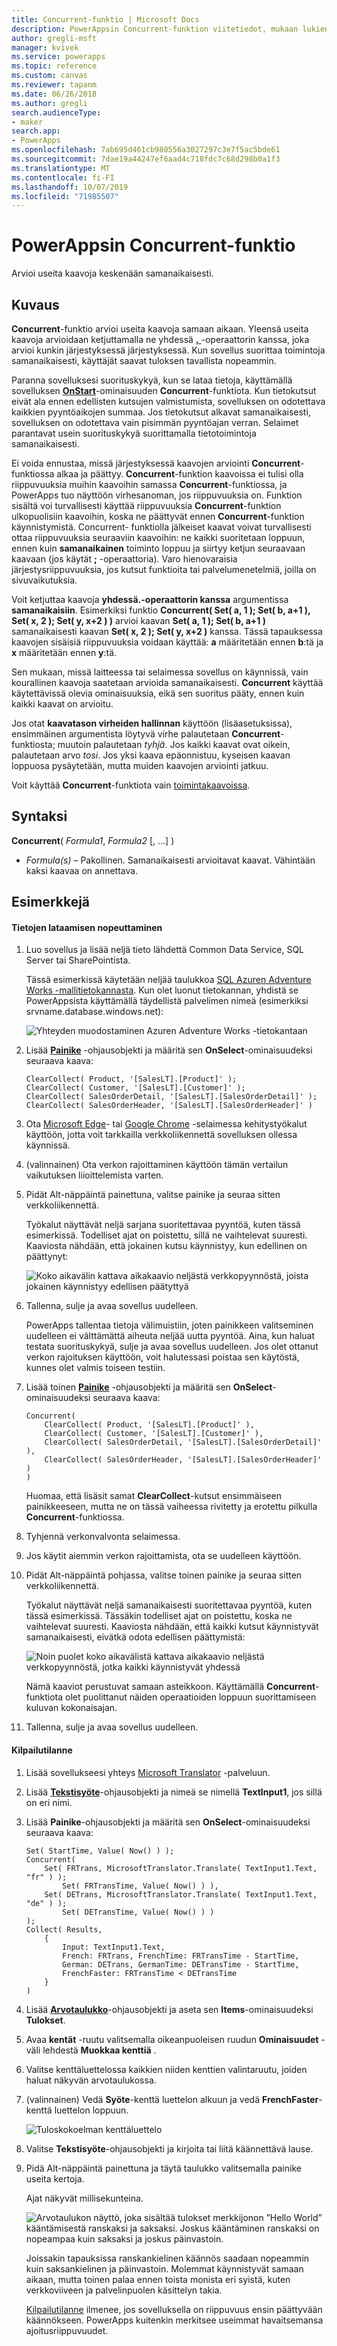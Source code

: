 ```yaml
---
title: Concurrent-funktio | Microsoft Docs
description: PowerAppsin Concurrent-funktion viitetiedot, mukaan lukien syntaksi
author: gregli-msft
manager: kvivek
ms.service: powerapps
ms.topic: reference
ms.custom: canvas
ms.reviewer: tapanm
ms.date: 06/26/2018
ms.author: gregli
search.audienceType:
- maker
search.app:
- PowerApps
ms.openlocfilehash: 7ab695d461cb980556a3027297c3e7f5ac5bde61
ms.sourcegitcommit: 7dae19a44247ef6aad4c718fdc7c68d298b0a1f3
ms.translationtype: MT
ms.contentlocale: fi-FI
ms.lasthandoff: 10/07/2019
ms.locfileid: "71985507"
---
```

# <a name="concurrent-function-in-powerapps"></a>PowerAppsin Concurrent-funktio
Arvioi useita kaavoja keskenään samanaikaisesti.

## <a name="description"></a>Kuvaus
**Concurrent**-funktio arvioi useita kaavoja samaan aikaan. Yleensä useita kaavoja arvioidaan ketjuttamalla ne yhdessä [ **.** ](operators.md) -operaattorin kanssa, joka arvioi kunkin järjestyksessä järjestyksessä. Kun sovellus suorittaa toimintoja samanaikaisesti, käyttäjät saavat tuloksen tavallista nopeammin.

Paranna sovelluksesi suorituskykyä, kun se lataa tietoja, käyttämällä sovelluksen [**OnStart**](../controls/control-screen.md)-ominaisuuden **Concurrent**-funktiota. Kun tietokutsut eivät ala ennen edellisten kutsujen valmistumista, sovelluksen on odotettava kaikkien pyyntöaikojen summaa. Jos tietokutsut alkavat samanaikaisesti, sovelluksen on odotettava vain pisimmän pyyntöajan verran. Selaimet parantavat usein suorituskykyä suorittamalla tietotoimintoja samanaikaisesti.

Ei voida ennustaa, missä järjestyksessä kaavojen arviointi **Concurrent**-funktiossa alkaa ja päättyy. **Concurrent**-funktion kaavoissa ei tulisi olla riippuvuuksia muihin kaavoihin samassa **Concurrent**-funktiossa, ja PowerApps tuo näyttöön virhesanoman, jos riippuvuuksia on. Funktion sisältä voi turvallisesti käyttää riippuvuuksia **Concurrent**-funktion ulkopuolisiin kaavoihin, koska ne päättyvät ennen **Concurrent**-funktion käynnistymistä. Concurrent- funktiolla jälkeiset kaavat voivat turvallisesti ottaa riippuvuuksia seuraaviin kaavoihin: ne kaikki suoritetaan loppuun, ennen kuin **samanaikainen** toiminto loppuu ja siirtyy ketjun seuraavaan kaavaan (jos käytät **;** -operaattoria). Varo hienovaraisia järjestysriippuvuuksia, jos kutsut funktioita tai palvelumenetelmiä, joilla on sivuvaikutuksia.

Voit ketjuttaa kaavoja **yhdessä.-operaattorin kanssa** argumentissa **samanaikaisiin**. Esimerkiksi funktio **Concurrent( Set( a, 1 ); Set( b, a+1 ), Set( x, 2 ); Set( y, x+2 ) )** arvioi kaavan **Set( a, 1 ); Set( b, a+1 )** samanaikaisesti kaavan **Set( x, 2 ); Set( y, x+2 )** kanssa. Tässä tapauksessa kaavojen sisäisiä riippuvuuksia voidaan käyttää: **a** määritetään ennen **b**:tä ja **x** määritetään ennen **y**:tä.

Sen mukaan, missä laitteessa tai selaimessa sovellus on käynnissä, vain kourallinen kaavoja saatetaan arvioida samanaikaisesti. **Concurrent** käyttää käytettävissä olevia ominaisuuksia, eikä sen suoritus pääty, ennen kuin kaikki kaavat on arvioitu.

Jos otat **kaavatason virheiden hallinnan** käyttöön (lisäasetuksissa), ensimmäinen argumentista löytyvä virhe palautetaan **Concurrent**-funktiosta; muutoin palautetaan *tyhjä*. Jos kaikki kaavat ovat oikein, palautetaan arvo *tosi*. Jos yksi kaava epäonnistuu, kyseisen kaavan loppuosa pysäytetään, mutta muiden kaavojen arviointi jatkuu.

Voit käyttää **Concurrent**-funktiota vain [toimintakaavoissa](../working-with-formulas-in-depth.md).

## <a name="syntax"></a>Syntaksi
**Concurrent**( *Formula1*, *Formula2* [, ...] )

* *Formula(s)* – Pakollinen. Samanaikaisesti arvioitavat kaavat. Vähintään kaksi kaavaa on annettava.

## <a name="examples"></a>Esimerkkejä

#### <a name="loading-data-faster"></a>Tietojen lataamisen nopeuttaminen

1. Luo sovellus ja lisää neljä tieto lähdettä Common Data Service, SQL Server tai SharePointista. 

    Tässä esimerkissä käytetään neljää taulukkoa [SQL Azuren Adventure Works -mallitietokannasta](https://docs.microsoft.com/azure/sql-database/sql-database-get-started-portal). Kun olet luonut tietokannan, yhdistä se PowerAppsista käyttämällä täydellistä palvelimen nimeä (esimerkiksi srvname.database.windows.net):

    ![Yhteyden muodostaminen Azuren Adventure Works -tietokantaan](media/function-concurrent/connect-database.png)

2. Lisää **[Painike](../controls/control-button.md)** -ohjausobjekti ja määritä sen **OnSelect**-ominaisuudeksi seuraava kaava:

    ```powerapps-dot
    ClearCollect( Product, '[SalesLT].[Product]' );
    ClearCollect( Customer, '[SalesLT].[Customer]' );
    ClearCollect( SalesOrderDetail, '[SalesLT].[SalesOrderDetail]' ); 
    ClearCollect( SalesOrderHeader, '[SalesLT].[SalesOrderHeader]' )
    ```

3. Ota [Microsoft Edge](https://docs.microsoft.com/microsoft-edge/devtools-guide/network)- tai [Google Chrome](https://developers.google.com/web/tools/chrome-devtools/network-performance/) -selaimessa kehitystyökalut käyttöön, jotta voit tarkkailla verkkoliikennettä sovelluksen ollessa käynnissä.

1. (valinnainen) Ota verkon rajoittaminen käyttöön tämän vertailun vaikutuksen liioittelemista varten.

4. Pidät Alt-näppäintä painettuna, valitse painike ja seuraa sitten verkkoliikennettä.

    Työkalut näyttävät neljä sarjana suoritettavaa pyyntöä, kuten tässä esimerkissä.  Todelliset ajat on poistettu, sillä ne vaihtelevat suuresti.  Kaaviosta nähdään, että jokainen kutsu käynnistyy, kun edellinen on päättynyt:

    ![Koko aikavälin kattava aikakaavio neljästä verkkopyynnöstä, joista jokainen käynnistyy edellisen päätyttyä](media/function-concurrent/chained-network.png)

5. Tallenna, sulje ja avaa sovellus uudelleen.

    PowerApps tallentaa tietoja välimuistiin, joten painikkeen valitseminen uudelleen ei välttämättä aiheuta neljää uutta pyyntöä. Aina, kun haluat testata suorituskykyä, sulje ja avaa sovellus uudelleen. Jos olet ottanut verkon rajoituksen käyttöön, voit halutessasi poistaa sen käytöstä, kunnes olet valmis toiseen testiin.

1. Lisää toinen **[Painike](../controls/control-button.md)** -ohjausobjekti ja määritä sen **OnSelect**-ominaisuudeksi seuraava kaava:

    ```powerapps-dot
    Concurrent( 
        ClearCollect( Product, '[SalesLT].[Product]' ), 
        ClearCollect( Customer, '[SalesLT].[Customer]' ),
        ClearCollect( SalesOrderDetail, '[SalesLT].[SalesOrderDetail]' ),
        ClearCollect( SalesOrderHeader, '[SalesLT].[SalesOrderHeader]' )
    )
    ```

    Huomaa, että lisäsit samat **ClearCollect**-kutsut ensimmäiseen painikkeeseen, mutta ne on tässä vaiheessa rivitetty ja erotettu pilkulla **Concurrent**-funktiossa.

2. Tyhjennä verkonvalvonta selaimessa.

1. Jos käytit aiemmin verkon rajoittamista, ota se uudelleen käyttöön.

3. Pidät Alt-näppäintä pohjassa, valitse toinen painike ja seuraa sitten verkkoliikennettä.

    Työkalut näyttävät neljä samanaikaisesti suoritettavaa pyyntöä, kuten tässä esimerkissä.  Tässäkin todelliset ajat on poistettu, koska ne vaihtelevat suuresti.  Kaaviosta nähdään, että kaikki kutsut käynnistyvät samanaikaisesti, eivätkä odota edellisen päättymistä:

    ![Noin puolet koko aikavälistä kattava aikakaavio neljästä verkkopyynnöstä, jotka kaikki käynnistyvät yhdessä](media/function-concurrent/concurrent-network.png)

    Nämä kaaviot perustuvat samaan asteikkoon. Käyttämällä **Concurrent**-funktiota olet puolittanut näiden operaatioiden loppuun suorittamiseen kuluvan kokonaisajan. 

5. Tallenna, sulje ja avaa sovellus uudelleen.

#### <a name="race-condition"></a>Kilpailutilanne

1. Lisää sovellukseesi yhteys [Microsoft Translator](../connections/connection-microsoft-translator.md) -palveluun.

2. Lisää [ **Tekstisyöte**](../controls/control-text-input.md)-ohjausobjekti ja nimeä se nimellä **TextInput1**, jos sillä on eri nimi.

3. Lisää **Painike**-ohjausobjekti ja määritä sen **OnSelect**-ominaisuudeksi seuraava kaava:

    ```powerapps-dot
    Set( StartTime, Value( Now() ) );
    Concurrent(
        Set( FRTrans, MicrosoftTranslator.Translate( TextInput1.Text, "fr" ) ); 
            Set( FRTransTime, Value( Now() ) ),
        Set( DETrans, MicrosoftTranslator.Translate( TextInput1.Text, "de" ) ); 
            Set( DETransTime, Value( Now() ) )
    );
    Collect( Results,
        { 
            Input: TextInput1.Text,
            French: FRTrans, FrenchTime: FRTransTime - StartTime, 
            German: DETrans, GermanTime: DETransTime - StartTime, 
            FrenchFaster: FRTransTime < DETransTime
        }
    )
    ```

4. Lisää [**Arvotaulukko**](../controls/control-data-table.md)-ohjausobjekti ja aseta sen **Items**-ominaisuudeksi **Tulokset**.

1. Avaa **kentät** -ruutu valitsemalla oikeanpuoleisen ruudun **Ominaisuudet** -väli lehdestä **Muokkaa kenttiä** .

1. Valitse kenttäluettelossa kaikkien niiden kenttien valintaruutu, joiden haluat näkyvän arvotaulukossa.

1. (valinnainen) Vedä **Syöte**-kenttä luettelon alkuun ja vedä **FrenchFaster**-kenttä luettelon loppuun.

    ![Tuloskokoelman kenttäluettelo](media/function-concurrent/field-list.png) 

6. Valitse **Tekstisyöte**-ohjausobjekti ja kirjoita tai liitä käännettävä lause.

7. Pidä Alt-näppäintä painettuna ja täytä taulukko valitsemalla painike useita kertoja.

    Ajat näkyvät millisekunteina.
  
    ![Arvotaulukon näyttö, joka sisältää tulokset merkkijonon ”Hello World” kääntämisestä ranskaksi ja saksaksi. Joskus kääntäminen ranskaksi on nopeampaa kuin saksaksi ja joskus päinvastoin.](media/function-concurrent/race-condition.png) 

    Joissakin tapauksissa ranskankielinen käännös saadaan nopeammin kuin saksankielinen ja päinvastoin. Molemmat käynnistyvät samaan aikaan, mutta toinen palaa ennen toista monista eri syistä, kuten verkkoviiveen ja palvelinpuolen käsittelyn takia.

    [Kilpailutilanne](https://en.wikipedia.org/wiki/Race_condition) ilmenee, jos sovelluksella on riippuvuus ensin päättyvään käännökseen. PowerApps kuitenkin merkitsee useimmat havaitsemansa ajoitusriippuvuudet.
